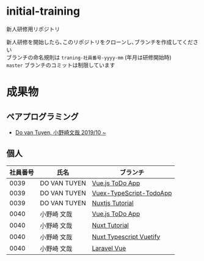 # initial-training
新人研修用リポジトリ  

新人研修を開始したら､このリポジトリをクローンし､ブランチを作成してください  
ブランチの命名規則は `traning-社員番号-yyyy-mm` (年月は研修開始時)  
`master` ブランチのコミットは制限しています  

# 成果物

## ペアプログラミング

- [Do van Tuyen, 小野崎文哉 2019/10 ~ ](https://github.com/j-yado/initial-training/tree/training-13-14-2019-10)  

## 個人

|社員番号|氏名|ブランチ|
|---|---|---|
|0039|DO VAN TUYEN|[Vue.js ToDo App](https://github.com/j-yado/initial-training/tree/training-0039-TodoApp)|
|0039|DO VAN TUYEN|[Vuex-TypeScript-TodoApp](https://github.com/j-yado/initial-training/tree/training-0039-vuex_typescript_todoapp)|
|0039|DO VAN TUYEN|[Nuxtjs Tutorial](https://github.com/j-yado/initial-training/tree/training-0039-Nuxtjs_Tutorial)|
|0040|小野崎 文哉|[Vue.js ToDo App](https://github.com/j-yado/initial-training/tree/training-0040)
|0040|小野崎 文哉|[Nuxt Tutorial](https://github.com/j-yado/initial-training/tree/training-0040-nuxt_tutorial)
|0040|小野崎 文哉|[Nuxt Typescript Vuetify](https://github.com/j-yado/initial-training/tree/training-0040-nuxt_typescript_vuetify)
|0040|小野崎 文哉|[Laravel Vue](https://github.com/j-yado/initial-training/tree/training-0040-laravel_vue)
